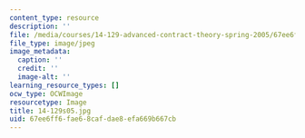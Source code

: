 ```yaml
---
content_type: resource
description: ''
file: /media/courses/14-129-advanced-contract-theory-spring-2005/67ee6ff6fae68cafdae8efa669b667cb_14-129s05.jpg
file_type: image/jpeg
image_metadata:
  caption: ''
  credit: ''
  image-alt: ''
learning_resource_types: []
ocw_type: OCWImage
resourcetype: Image
title: 14-129s05.jpg
uid: 67ee6ff6-fae6-8caf-dae8-efa669b667cb
---
```

